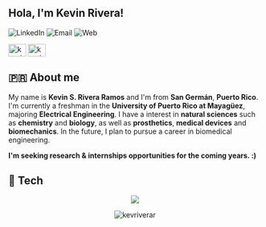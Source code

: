 <h2>Hola, I'm Kevin Rivera! </h2>
<div id="header links">
  <img alt="LinkedIn" src="https://img.shields.io/badge/LinkedIn-blue?style=for-the-badge&link=https%3A%2F%2Flinkedin%2Fin%2Fkevriverar%2F">
  <img alt="Email" src="https://img.shields.io/badge/email%20me!-red?style=for-the-badge&link=mailto%3Akevin.rivera110%40upr.edu">
  <img alt="Web" src="https://img.shields.io/badge/website-yellow?style=for-the-badge&link=https%3A%2F%2Fkevriverar.github.io%2F">  
</div>
<div id="social links">
  <p align="left">
  <a href="https://twitter.com/kevriverar" target="blank"><img align="center" src="https://raw.githubusercontent.com/rahuldkjain/github-profile-readme-generator/master/src/images/icons/Social/twitter.svg" alt="kevriverar" height="25" width="35" /></a>
  <a href="https://instagram.com/kevriverar" target="blank"><img align="center" src="https://raw.githubusercontent.com/rahuldkjain/github-profile-readme-generator/master/src/images/icons/Social/instagram.svg" alt="kevriverar" height="25" width="35" /></a>
  </p>
</div>

      
## 🇵🇷 About me
  My name is **Kevin S. Rivera Ramos** and I'm from **San Germán**, **Puerto Rico**. I'm currently a freshman in the **University of Puerto Rico at Mayagüez**, majoring **Electrical Engineering**. I have a interest in **natural sciences** such as **chemistry** and **biology**, as well as **prosthetics**, **medical devices** and **biomechanics**. In the future, I plan to pursue a career in biomedical engineering. 

**I'm seeking research & internships opportunities for the coming years. :)**

## 🧰 Tech
<div id=tech>
  <p align="center">
    <a href="https://skillicons.dev">
    <img src="https://skillicons.dev/icons?i=python,cpp,arduino,html,js,css" />
  </a>
</p>
</div>

<p align="center"> <img src="https://komarev.com/ghpvc/?username=kevriverar&label=Profile%20views&color=0e75b6&style=flat" alt="kevriverar" /> </p>

<!-- pizza better than hamburgers
